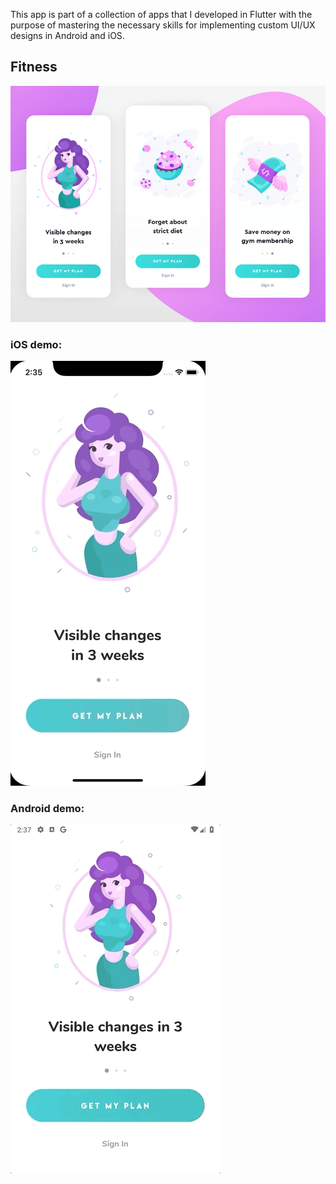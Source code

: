 This app is part of a collection of apps that I developed in Flutter with the purpose of mastering the necessary skills for implementing custom UI/UX designs in Android and iOS.



## Fitness



![Original design](original-design.png)

### iOS demo:

![iOS demo](demo-ios.gif)

### Android demo:

![Android demo](demo-android.gif)
